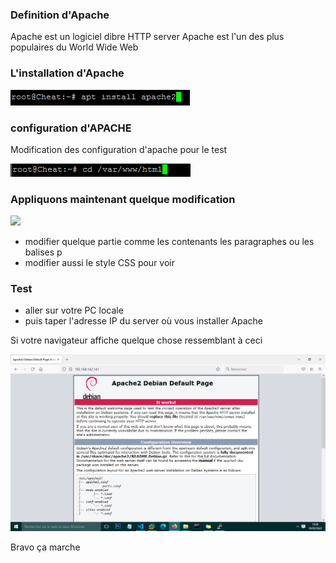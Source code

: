 <h3>Definition d'Apache</h3>
<p>  Apache est un logiciel dibre HTTP server Apache est l'un des plus populaires du World Wide Web</p>

<h3>L'installation d'Apache</h3>
<img src="/img/installationapache.PNG">

<h3>configuration d'APACHE</h3>
<p>Modification des configuration d'apache pour le test</p>
<img src="/img/apacheconfig1.PNG">

<h3>Appliquons maintenant quelque modification</h3>
<img src="/img/apacheconfig2.PNG>

<h3>Puis</h3>
<img src="/img/apacheconfig3.PNG">
<ul>
    <li>modifier quelque partie comme les contenants les paragraphes ou les balises p</li>
    <li>modifier aussi le style CSS pour voir</li>
</ul>

<h3>Test</h3>
<ul>
    <li>aller sur votre PC locale</li>
    <li>puis taper l'adresse IP du server où vous installer Apache</li>
</ul>

<p>Si votre navigateur affiche quelque chose ressemblant à ceci</p>
<img src="/img/apacheconfig4.PNG">
<p>Bravo ça marche</p>